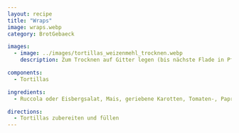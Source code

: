 ```yaml
---
layout: recipe
title: "Wraps"
image: wraps.webp
category: BrotGebaeck

images:
  - image: ../images/tortillas_weizenmehl_trocknen.webp
    description: Zum Trocknen auf Gitter legen (bis nächste Flade in Pfanne fertig ist, danach auf Teller stapeln)

components:
  - Tortillas

ingredients:
  - Ruccola oder Eisbergsalat, Mais, geriebene Karotten, Tomaten-, Paprika-, Gurken-, Mozarellawürfel, Thunfisch, gebratener Halloumi

directions:
  - Tortillas zubereiten und füllen
---
```

